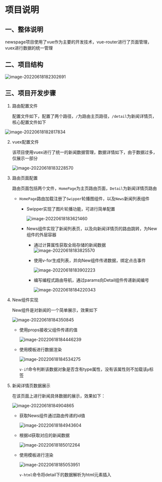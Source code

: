 # 项目说明

## 一、整体说明

newspage项目使用了vue作为主要的开发技术，vue-router进行了页面管理，vuex进行数据的统一管理

## 二、项目结构

![image-20220618182302691](image/image-20220618182302691.png)

## 三、项目开发步骤

1.   路由配置文件

     配置文件如下，配置了两个路径，`/`为路由主页路径，`/detail`为新闻详情页，核心配置文件如下

     

![image-20220618182817834](image/image-20220618182817834.png)

2.   vuex配置文件

     该项目使用vuex进行了统一的新闻数据管理，数据详情如下，由于数据过多，仅展示一部分

     ![image-20220618183228570](image/image-20220618183228570.png)

3.   路由页面配置

     路由页面包括两个文件，`HomePage`为主页路由页面，`Detail`为新闻详情页路由

     *   `HomePage`路由加载注册了`Swipper`轮播图组件，以及`News`新闻列表组件

         *   Swipper实现了图片轮播功能，可进行简单配置

             ![image-20220618183621460](image/image-20220618183621460.png)

         *   News组件实现了新闻列表页，以及向新闻详情页的路由跳转，为New组件的外层容器

             *   通过计算属性获取全局存储的新闻数据![image-20220618183825570](image/image-20220618183825570.png)

             *   使用v-for生成列表，并向New组件传递数据，绑定点击事件

                 ![image-20220618183902223](image/image-20220618183902223.png)

             *   编写编程式路由导航，通过params向Detail组件传递新闻编号

                 ![image-20220618184220343](image/image-20220618184220343.png)

4.   New组件实现

     New组件是对新闻的一个简单展示，效果如下

     ![image-20220618184350845](image/image-20220618184350845.png)

     *   使用props接收父组件传递的值

         ![image-20220618184446239](image/image-20220618184446239.png)

     *   使用模板进行数据渲染

         ![image-20220618184534275](image/image-20220618184534275.png)

         `v-if`命令判断该数据对象是否含有type属性，没有该属性则不加载该`p`标签

5.   新闻详情页数据展示

     在该页面上进行新闻具体数据的展示，效果如下：

     ![image-20220618184904865](image/image-20220618184904865.png)

     *   获取News组件通过路由传递的id值

         ![image-20220618184943604](image/image-20220618184943604.png)

     *   根据id获取对应的新闻数据

         ![image-20220618185012264](image/image-20220618185012264.png)

     *   使用模板进行渲染

         ![image-20220618185053951](image/image-20220618185053951.png)

         `v-html`命令将detail下的数据解析为html元素插入